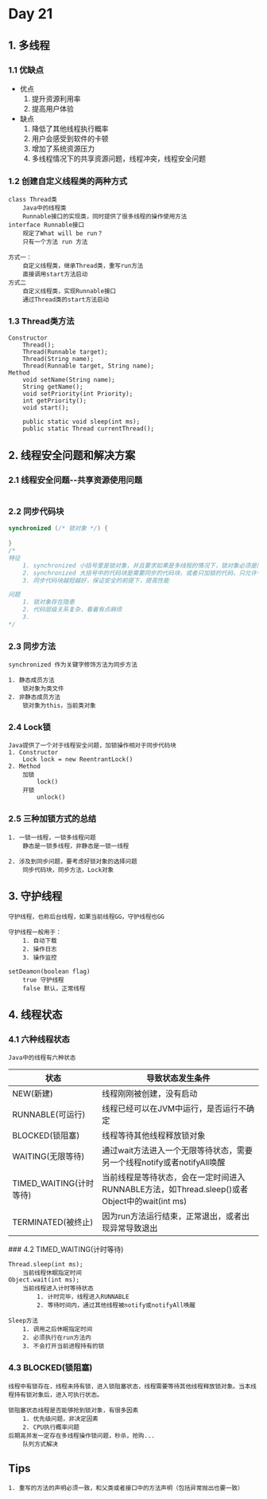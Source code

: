 # Day 21

## 1. 多线程

### 1.1 优缺点

- 优点
    1. 提升资源利用率
    2. 提高用户体验
- 缺点
    1. 降低了其他线程执行概率
    2. 用户会感受到软件的卡顿
    3. 增加了系统资源压力
    4. 多线程情况下的共享资源问题，线程冲突，线程安全问题

### 1.2 创建自定义线程类的两种方式

```
class Thread类
	Java中的线程类
	Runnable接口的实现类，同时提供了很多线程的操作使用方法
interface Runnable接口
	规定了What will be run？
	只有一个方法 run 方法
	
方式一：
	自定义线程类，继承Thread类，重写run方法
	直接调用start方法启动
方式二
	自定义线程类，实现Runnable接口
	通过Thread类的start方法启动
```

### 1.3 Thread类方法

```
Constructor
	Thread();
	Thread(Runnable target);
	Thread(String name);
	Thread(Runnable target, String name);
Method
	void setName(String name);
	String getName();
	void setPriority(int Priority);
	int getPriority();
	void start();
	
	public static void sleep(int ms);
	public static Thread currentThread();
```

## 2. 线程安全问题和解决方案

### 2.1 线程安全问题--共享资源使用问题

```

```

### 2.2 同步代码块

```java
synchronized (/* 锁对象 */) {
    
}
/*
特征
	1. synchronized 小括号里是锁对象，并且要求如果是多线程的情况下，锁对象必须是同一对象。
	2. synchronized 大括号中的代码块是需要同步的代码块，或者只加锁的代码，只允许一个线程进入
	3. 同步代码块越短越好，保证安全的前提下，提高性能

问题
	1. 锁对象存在隐患
	2. 代码层级关系复杂，看着有点麻烦
	3. 
*/
```

### 2.3 同步方法

```
synchronized 作为关键字修饰方法为同步方法

1. 静态成员方法
	锁对象为类文件
2. 非静态成员方法
	锁对象为this，当前类对象
```

### 2.4 Lock锁

```
Java提供了一个对于线程安全问题，加锁操作相对于同步代码块
1. Constructor
	Lock lock = new ReentrantLock()
2. Method
	加锁
		lock()
	开锁
		unlock()
```

### 2.5 三种加锁方式的总结

```
1. 一锁一线程，一锁多线程问题
	静态是一锁多线程，非静态是一锁一线程
	
2. 涉及到同步问题，要考虑好锁对象的选择问题
	同步代码块，同步方法，Lock对象
```

## 3. 守护线程

```
守护线程，也称后台线程，如果当前线程GG，守护线程也GG

守护线程一般用于：
	1. 自动下载
	2. 操作日志
	3. 操作监控

setDeamon(boolean flag)
	true 守护线程
	false 默认，正常线程
```

## 4. 线程状态

### 4.1 六种线程状态

```
Java中的线程有六种状态
```

<table>
<thead>
<tr>
<th>状态</th>
<th>导致状态发生条件</th>
</tr>
</thead>
<tbody>
<tr>
<td>NEW(新建)</td>
<td>线程刚刚被创建，没有启动</td>
</tr>
<tr>
<td>RUNNABLE(可运行)</td>
<td>线程已经可以在JVM中运行，是否运行不确定</td>
</tr>
<tr>
<td>BLOCKED(锁阻塞)</td>
<td>线程等待其他线程释放锁对象</td>
</tr>
<tr>
<td>WAITING(无限等待)</td>
<td>通过wait方法进入一个无限等待状态，需要另一个线程notify或者notifyAll唤醒</td>
</tr>
<tr>
<td>TIMED_WAITING(计时等待)</td>
<td>当前线程是等待状态，会在一定时间进入RUNNABLE方法，如Thread.sleep()或者Object中的wait(int ms)</td>
</tr>
<tr>
<td>TERMINATED(被终止)</td>
<td>因为run方法运行结束，正常退出，或者出现异常导致退出</td>
</tr>
</tbody>
</table>
### 4.2 TIMED_WAITING(计时等待)

```
Thread.sleep(int ms);
	当前线程休眠指定时间
Object.wait(int ms);
	当前线程进入计时等待状态
		1. 计时完毕，线程进入RUNNABLE
		2. 等待时间内，通过其他线程被notify或notifyAll唤醒
		
Sleep方法
	1. 调用之后休眠指定时间
	2. 必须执行在run方法内
	3. 不会打开当前进程持有的锁
```

### 4.3 BLOCKED(锁阻塞)

```
线程中有锁存在，线程未持有锁，进入锁阻塞状态，线程需要等待其他线程释放锁对象。当本线程持有锁对象后，进入可执行状态。

锁阻塞状态线程是否能够抢到锁对象，有很多因素
	1. 优先级问题，非决定因素
	2. CPU执行概率问题
后期高并发一定存在多线程操作锁问题，秒杀，抢购...
	队列方式解决
```

## Tips

```
1. 重写的方法的声明必须一致，和父类或者接口中的方法声明（包括异常抛出也要一致）
```

